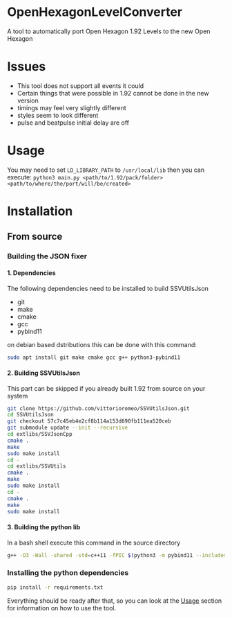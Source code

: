 # OpenHexagonLevelConverter
A tool to automatically port Open Hexagon 1.92 Levels to the new Open Hexagon
# Issues
- This tool does not support all events it could
- Certain things that were possible in 1.92 cannot be done in the new version
- timings may feel very slightly different
- styles seem to look different
- pulse and beatpulse initial delay are off
# Usage
You may need to set `LD_LIBRARY_PATH` to `/usr/local/lib` then you can execute:
`python3 main.py <path/to/1.92/pack/folder> <path/to/where/the/port/will/be/created>`
# Installation
## From source
### Building the JSON fixer
#### 1. Dependencies
The following dependencies need to be installed to build SSVUtilsJson
- git
- make
- cmake
- gcc
- pybind11

on debian based dstributions this can be done with this command:
```sh
sudo apt install git make cmake gcc g++ python3-pybind11
```
#### 2. Building SSVUtilsJson
This part can be skipped if you already built 1.92 from source on your system
```sh
git clone https://github.com/vittorioromeo/SSVUtilsJson.git
cd SSVUtilsJson
git checkout 57c7c45eb4e2cf8b114a153d690fb111ea520ceb
git submodule update --init --recursive
cd extlibs/SSVJsonCpp
cmake .
make
sudo make install
cd -
cd extlibs/SSVUtils
cmake .
make
sudo make install
cd -
cmake .
make
sudo make install
```
#### 3. Building the python lib
In a bash shell execute this command in the source directory
```bash
g++ -O3 -Wall -shared -std=c++11 -fPIC $(python3 -m pybind11 --includes) json_fixer.cpp -o json_fixer$(python3-config --extension-suffix) -lSSVJsonCpp -lSSVUtilsJson
```
### Installing the python dependencies
```sh
pip install -r requirements.txt
```
Everything should be ready after that, so you can look at the [Usage](#usage) section for information on how to use the tool.
